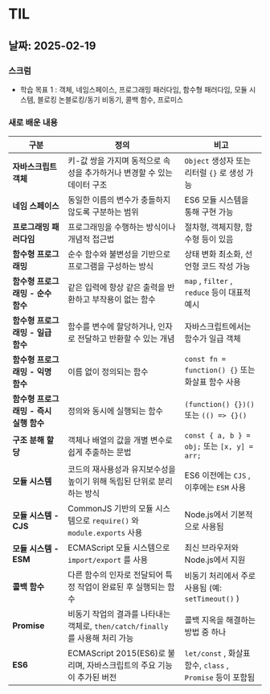 # TIL

## 날짜: 2025-02-19

### 스크럼
- 학습 목표 1 : 객체, 네임스페이스, 프로그래밍 패러다임, 함수형 패러다임, 모듈 시스템, 블로킹 논블로킹/동기 비동기, 콜백 함수, 프로미스

### 새로 배운 내용

| **구분** | **정의** | **비고** |
| --- | --- | --- |
| **자바스크립트 객체** | 키-값 쌍을 가지며 동적으로 속성을 추가하거나 변경할 수 있는 데이터 구조 | `Object` 생성자 또는 리터럴 `{}` 로 생성 가능 |
| **네임 스페이스** | 동일한 이름의 변수가 충돌하지 않도록 구분하는 범위 | ES6 모듈 시스템을 통해 구현 가능 |
| **프로그래밍 패러다임** | 프로그래밍을 수행하는 방식이나 개념적 접근법 | 절차형, 객체지향, 함수형 등이 있음 |
| **함수형 프로그래밍** | 순수 함수와 불변성을 기반으로 프로그램을 구성하는 방식 | 상태 변화 최소화, 선언형 코드 작성 가능 |
| **함수형 프로그래밍 - 순수 함수** | 같은 입력에 항상 같은 출력을 반환하고 부작용이 없는 함수 | `map` , `filter` , `reduce` 등이 대표적 예시 |
| **함수형 프로그래밍 - 일급 함수** | 함수를 변수에 할당하거나, 인자로 전달하고 반환할 수 있는 개념 | 자바스크립트에서는 함수가 일급 객체 |
| **함수형 프로그래밍 - 익명 함수** | 이름 없이 정의되는 함수 | `const fn = function() {}` 또는 화살표 함수 사용 |
| **함수형 프로그래밍 - 즉시 실행 함수** | 정의와 동시에 실행되는 함수 | `(function() {})()` 또는 `(() => {}()`  |
| **구조 분해 할당** | 객체나 배열의 값을 개별 변수로 쉽게 추출하는 문법 | `const { a, b } = obj;` 또는 `[x, y] = arr;`  |
| **모듈 시스템** | 코드의 재사용성과 유지보수성을 높이기 위해 독립된 단위로 분리하는 방식 | ES6 이전에는 `CJS` , 이후에는 `ESM` 사용 |
| **모듈 시스템 - CJS** | CommonJS 기반의 모듈 시스템으로 `require()` 와 `module.exports` 사용 | Node.js에서 기본적으로 사용됨 |
| **모듈 시스템 - ESM** | ECMAScript 모듈 시스템으로 `import/export` 를 사용 | 최신 브라우저와 Node.js에서 지원 |
| **콜백 함수** | 다른 함수의 인자로 전달되어 특정 작업이 완료된 후 실행되는 함수 | 비동기 처리에서 주로 사용됨 (예: `setTimeout()` ) |
| **Promise** | 비동기 작업의 결과를 나타내는 객체로, `then/catch/finally` 를 사용해 처리 가능 | 콜백 지옥을 해결하는 방법 중 하나 |
| **ES6** | ECMAScript 2015(ES6)로 불리며, 자바스크립트의 주요 기능이 추가된 버전 | `let/const` , 화살표 함수, `class` , `Promise` 등이 포함됨 |